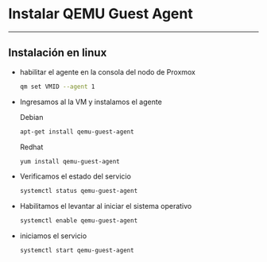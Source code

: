 # Instalar QEMU Guest Agent

---

## Instalación en linux

- habilitar el agente en la consola del nodo de Proxmox

  ```bash
  qm set VMID --agent 1
  ```

- Ingresamos al la VM y instalamos el agente

  Debian

  ```bash
  apt-get install qemu-guest-agent
  ```

  Redhat

  ```bash
  yum install qemu-guest-agent
  ```

- Verificamos el estado del servicio

  ```bash
  systemctl status qemu-guest-agent
  ```

- Habilitamos el levantar al iniciar el sistema operativo

  ```bash
  systemctl enable qemu-guest-agent
  ```
  
  
  
- iniciamos el servicio

  ```bash
  systemctl start qemu-guest-agent
  ```